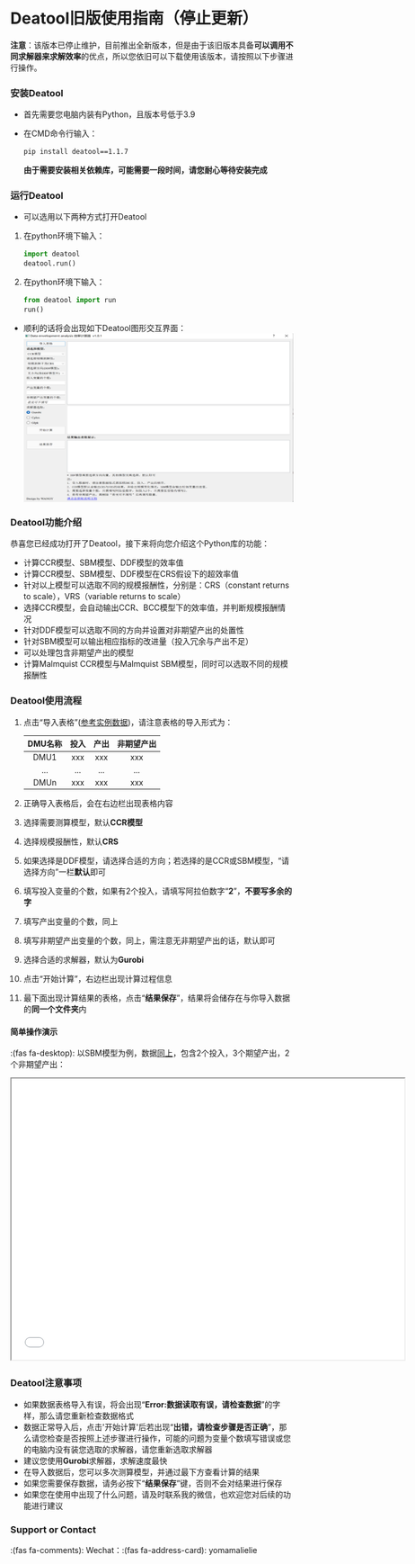 # Deatool旧版使用指南（停止更新）


<script src="https://kit.fontawesome.com/5519c56e9e.js" crossorigin="anonymous"></script>

**注意**：该版本已停止维护，目前推出全新版本，但是由于该旧版本具备**可以调用不同求解器来求解效率**的优点，所以您依旧可以下载使用该版本，请按照以下步骤进行操作。

### 安装Deatool
- 首先需要您电脑内装有Python，且版本号低于3.9
- 在CMD命令行输入：

    ```cmd
    pip install deatool==1.1.7
    ```
    **由于需要安装相关依赖库，可能需要一段时间，请您耐心等待安装完成**

### 运行Deatool
- 可以选用以下两种方式打开Deatool
1. 在python环境下输入：

    ```python
	import deatool
	deatool.run()
    ```
2. 在python环境下输入：
    ```python
    from deatool import run
	run()
	
    ```


- 顺利的话将会出现如下Deatool图形交互界面：
<img src="\images\display.png" width = "500" height = "300" alt="图片无法加载" align=center /></img>

### Deatool功能介绍
恭喜您已经成功打开了Deatool，接下来将向您介绍这个Python库的功能：
- 计算CCR模型、SBM模型、DDF模型的效率值
- 计算CCR模型、SBM模型、DDF模型在CRS假设下的超效率值
- 针对以上模型可以选取不同的规模报酬性，分别是：CRS（constant returns to scale），VRS（variable returns to scale）
- 选择CCR模型，会自动输出CCR、BCC模型下的效率值，并判断规模报酬情况
- 针对DDF模型可以选取不同的方向并设置对非期望产出的处置性
- 针对SBM模型可以输出相应指标的改进量（投入冗余与产出不足）
- 可以处理包含非期望产出的模型
- 计算Malmquist CCR模型与Malmquist SBM模型，同时可以选取不同的规模报酬性

### Deatool使用流程

1. 点击“导入表格”([参考实例数据](/测试数据.xlsx))，请注意表格的导入形式为：

    | DMU名称 | 投入 | 产出 |非期望产出|
    | :------: | :------: | :------: | :------: |
     DMU1 | xxx | xxx | xxx |
     ... | ... | ... |... |
     DMUn | xxx | xxx | xxx|
2. 正确导入表格后，会在右边栏出现表格内容
3. 选择需要测算模型，默认**CCR模型**
4. 选择规模报酬性，默认**CRS**
5. 如果选择是DDF模型，请选择合适的方向；若选择的是CCR或SBM模型，“请选择方向”一栏**默认**即可
6. 填写投入变量的个数，如果有2个投入，请填写阿拉伯数字“**2**”，**不要写多余的字**
7. 填写产出变量的个数，同上
8. 填写非期望产出变量的个数，同上，需注意无非期望产出的话，默认即可
9. 选择合适的求解器，默认为**Gurobi**
10. 点击“开始计算”，右边栏出现计算过程信息
11. 最下面出现计算结果的表格，点击“**结果保存**”，结果将会储存在与你导入数据的**同一个文件夹**内

#### 简单操作演示
:(fas fa-desktop): 以SBM模型为例，数据[同上](/测试数据.xlsx)，包含2个投入，3个期望产出，2个非期望产出：
<iframe height="500" width="700" src="\演示.gif"></iframe>
  
### Deatool注意事项

- 如果数据表格导入有误，将会出现“**Error:数据读取有误，请检查数据**”的字样，那么请您重新检查数据格式
- 数据正常导入后，点击'开始计算'后若出现“**出错，请检查步骤是否正确**”，那么请您检查是否按照上述步骤进行操作，可能的问题为变量个数填写错误或您的电脑内没有装您选取的求解器，请您重新选取求解器
- 建议您使用**Gurobi**求解器，求解速度最快
- 在导入数据后，您可以多次测算模型，并通过最下方查看计算的结果
- 如果您需要保存数据，请务必按下“**结果保存**”键，否则不会对结果进行保存
- 如果您在使用中出现了什么问题，请及时联系我的微信，也欢迎您对后续的功能进行建议

### Support or Contact
:(fas fa-comments): Wechat：:(fas fa-address-card): yomamalielie
